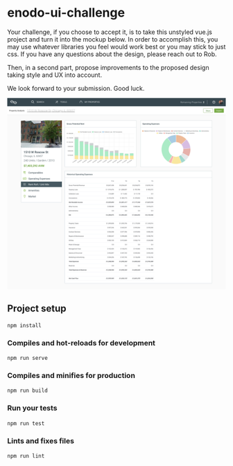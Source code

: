 # enodo-ui-challenge

Your challenge, if you choose to accept it, is to take this unstyled vue.js project and turn it into the mockup below. In order to accomplish this, you may use whatever libraries you feel would work best or you may stick to just css. If you have any questions about the design, please reach out to Rob.

Then, in a second part, propose improvements to the proposed design taking style and UX into account.

We look forward to your submission. Good luck.

![](/mockup.png)

## Project setup

```
npm install
```

### Compiles and hot-reloads for development

```
npm run serve
```

### Compiles and minifies for production

```
npm run build
```

### Run your tests

```
npm run test
```

### Lints and fixes files

```
npm run lint
```
